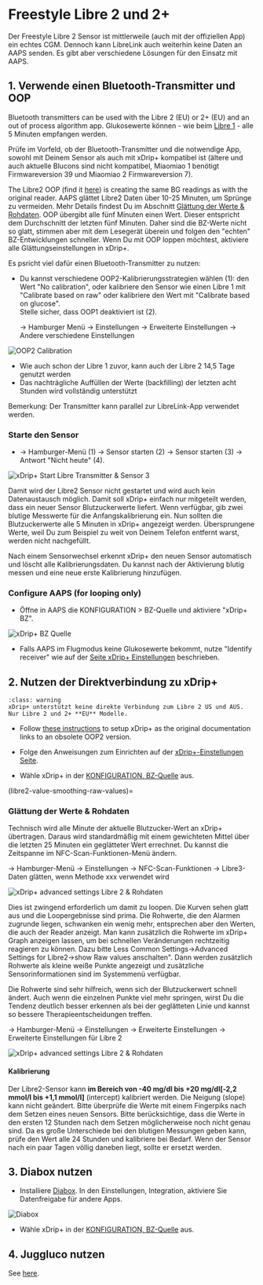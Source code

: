 # Freestyle Libre 2 und 2+

Der Freestyle Libre 2 Sensor ist mittlerweile (auch mit der offiziellen App) ein echtes CGM. Dennoch kann LibreLink auch weiterhin keine Daten an AAPS senden. Es gibt aber verschiedene Lösungen für den Einsatz mit AAPS.

## 1. Verwende einen Bluetooth-Transmitter und OOP

Bluetooth transmitters can be used with the Libre 2 (EU) or 2+ (EU) and an out of process algorithm app. Glukosewerte können - wie beim [Libre 1](./Libre1.md) - alle 5 Minuten empfangen werden.

Prüfe im Vorfeld, ob der Bluetooth-Transmitter und die notwendige App, sowohl mit Deinem Sensor als auch mit xDrip+ kompatibel ist (ältere und auch aktuelle Blucons sind nicht kompatibel, Miaomiao 1 benötigt Firmwareversion 39 und Miaomiao 2 Firmwareversion 7).

The Libre2 OOP (find it [here](#Libre2_OOP2)) is creating the same BG readings as with the original reader. AAPS glättet Libre2 Daten über 10-25 Minuten, um Sprünge zu vermeiden. Mehr Details findest Du im Abschnitt [Glättung der Werte & Rohdaten](#libre2-value-smoothing-raw-values).  OOP übergibt alle fünf Minuten einen Wert. Dieser entspricht dem Durchschnitt der letzten fünf Minuten. Daher sind die BZ-Werte nicht so glatt, stimmen aber mit dem Lesegerät überein und folgen den "echten" BZ-Entwicklungen schneller. Wenn Du mit OOP loppen möchtest, aktiviere alle Glättungseinstellungen in xDrip+.

Es psricht viel dafür einen Bluetooth-Transmitter zu nutzen:

-   Du kannst verschiedene OOP2-Kalibrierungsstrategien wählen (1): den Wert "No calibration", oder kalibriere den Sensor wie einen Libre 1 mit "Calibrate based on raw" oder kalibriere den Wert mit "Calibrate based on glucose".  
  Stelle sicher, dass OOP1 deaktiviert ist (2).

    → Hamburger Menü → Einstellungen → Erweiterte Einstellungen → Andere verschiedene Einstellungen

![OOP2 Calibration](../images/Libre2_OOP2Calibration.png)

-   Wie auch schon der Libre 1 zuvor, kann auch der Libre 2 14,5 Tage genutzt werden
-   Das nachträgliche Auffüllen der Werte (backfilling) der letzten acht Stunden wird vollständig unterstützt

Bemerkung: Der Transmitter kann parallel zur LibreLink-App verwendet werden.

### Starte den Sensor

- → Hamburger-Menü (1) → Sensor starten (2) → Sensor starten (3) → Antwort "Nicht heute" (4).

![xDrip+ Start Libre Transmitter & Sensor 3](../images/xDrip_Libre_Transmitter03.png)

Damit wird der Libre2 Sensor nicht gestartet und wird auch kein Datenaustausch möglich. Damit soll xDrip+ einfach nur mitgeteilt werden, dass ein neuer Sensor Blutzuckerwerte liefert. Wenn verfügbar, gib zwei blutige Messwerte für die Anfangskalibrierung ein. Nun sollten die Blutzuckerwerte alle 5 Minuten in xDrip+ angezeigt werden. Übersprungene Werte, weil Du zum Beispiel zu weit von Deinem Telefon entfernt warst, werden nicht nachgefüllt.

Nach einem Sensorwechsel erkennt xDrip+ den neuen Sensor automatisch und löscht alle Kalibrierungsdaten. Du kannst nach der Aktivierung blutig messen und eine neue erste Kalibrierung hinzufügen.

### Configure AAPS (for looping only)

-   Öffne in AAPS die KONFIGURATION > BZ-Quelle und aktiviere "xDrip+ BZ".

![xDrip+ BZ Quelle](../images/ConfBuild_BG_xDrip.png)

-   Falls AAPS im Flugmodus keine Glukosewerte bekommt, nutze "Identify receiver" wie auf der [Seite xDrip+ Einstellungen](#xdrip-identify-receiver) beschrieben.

## 2. Nutzen der Direktverbindung zu xDrip+

```{admonition} Libre 2 EU only
:class: warning
xDrip+ unterstützt keine direkte Verbindung zum Libre 2 US und AUS.
Nur Libre 2 und 2+ **EU** Modelle.
```

- Follow [these instructions](./Libre2MinimalL00per.md) to setup xDrip+ as the original documentation links to an obsolete OOP2  version.
- Folge den Anweisungen zum Einrichten auf der [xDrip+-Einstellungen Seite](../CompatibleCgms/xDrip.md).

-   Wähle xDrip+ in der [KONFIGURATION, BZ-Quelle](#Config-Builder-bg-source) aus.

(libre2-value-smoothing-raw-values)=

### Glättung der Werte & Rohdaten

Technisch wird alle Minute der aktuelle Blutzucker-Wert an xDrip+ übertragen. Daraus wird standardmäßig mit einem gewichteten Mittel über die letzten 25 Minuten ein geglätteter Wert errechnet. Du kannst die Zeitspanne im NFC-Scan-Funktionen-Menü ändern.

→ Hamburger-Menü → Einstellungen → NFC-Scan-Funktionen → Libre3-Daten glätten, wenn Methode xxx verwendet wird

![xDrip+ advanced settings Libre 2 & Rohdaten](../images/xDrip_Libre3_Smooth.png)

Dies ist zwingend erforderlich um damit zu loopen. Die Kurven sehen glatt aus und die Loopergebnisse sind prima. Die Rohwerte, die den Alarmen zugrunde liegen, schwanken ein wenig mehr, entsprechen aber den Werten, die auch der Reader anzeigt. Man kann zusätzlich die Rohwerte im xDrip+ Graph anzeigen lassen, um bei schnellen Veränderungen rechtzeitig reagieren zu können. Dazu bitte Less Common Settings->Advanced Settings for Libre2->show Raw values anschalten". Dann werden zusätzlich Rohwerte als kleine weiße Punkte angezeigt und zusätzliche Sensorinformationen sind im Systemmenü verfügbar.

Die Rohwerte sind sehr hilfreich, wenn sich der Blutzuckerwert schnell ändert. Auch wenn die einzelnen Punkte viel mehr springen, wirst Du die Tendenz deutlich besser erkennen als bei der geglätteten Linie und kannst so bessere Therapieentscheidungen treffen.

→ Hamburger-Menü → Einstellungen → Erweiterte Einstellungen → Erweiterte Einstellungen für Libre 2

![xDrip+ advanced settings Libre 2 & Rohdaten](../images/Libre2_RawValues.png)



#### Kalibrierung

Der Libre2-Sensor kann **im Bereich von -40 mg/dl bis +20 mg/dl\[-2,2 mmol/l bis +1,1 mmol/l\]** (intercept) kalibriert werden. Die Neigung (slope) kann nicht geändert. Bitte überprüfe die Werte mit einem Fingerpiks nach dem Setzen eines neuen Sensors. Bitte berücksichtige, dass die Werte in den ersten 12 Stunden nach dem Setzen möglicherweise noch nicht genau sind. Da es große Unterschiede bei den blutigen Messungen geben kann, prüfe den Wert alle 24 Stunden und kalibriere bei Bedarf. Wenn der Sensor nach ein paar Tagen völlig daneben liegt, sollte er ersetzt werden.

## 3. Diabox nutzen

- Installiere [Diabox](https://www.bubblesmartreader.com/_files/ugd/6afd37_f183eabd4fbd44fcac4b1926a79b094f.pdf). In den Einstellungen, Integration, aktiviere Sie Datenfreigabe für andere Apps.

![Diabox](../images/Diabox.png)

- Wähle xDrip+ in der [KONFIGURATION, BZ-Quelle](#Config-Builder-bg-source) aus.

## 4. Juggluco nutzen

See [here](./Juggluco.md).
